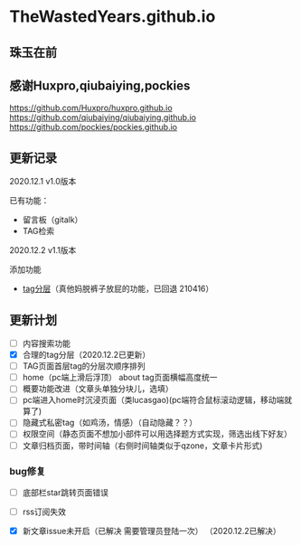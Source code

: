 # TheWastedYears.github.io


## 珠玉在前
## 感谢Huxpro,qiubaiying,pockies
https://github.com/Huxpro/huxpro.github.io
https://github.com/qiubaiying/qiubaiying.github.io
https://github.com/pockies/pockies.github.io

## 更新记录

2020.12.1  v1.0版本  

 已有功能：

- 留言板（gitalk）
- TAG检索

2020.12.2 v1.1版本 

添加功能

- [tag分层](#TAG分层)（真他妈脱裤子放屁的功能，已回退 210416）

## 更新计划

- [ ] 内容搜索功能
- [x] 合理的tag分层（2020.12.2已更新）
- [ ] TAG页面首层tag的分层次顺序排列
- [ ] home（pc端上滑后浮顶） about tag页面横幅高度统一
- [ ] 概要功能改进（文章头单独分块儿，选填）
- [ ] pc端进入home时沉浸页面（类lucasgao)(pc端符合鼠标滚动逻辑，移动端就算了)
- [ ] 隐藏式私密tag（如鸡汤，情感）（自动隐藏？？）
- [ ] 权限空间（静态页面不想加小部件可以用选择题方式实现，筛选出线下好友）
- [ ] 文章归档页面，带时间轴（右侧时间轴类似于qzone，文章卡片形式)

### bug修复

- [ ] 底部栏star跳转页面错误
- [ ] rss订阅失效
- [x] 新文章issue未开启（已解决 需要管理员登陆一次）  （2020.12.2已解决）
































